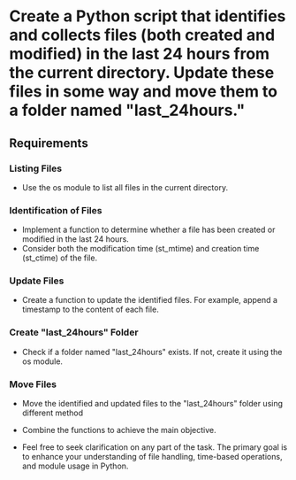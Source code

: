 # Create a Python script that identifies and collects files (both created and modified) in the last 24 hours from the current directory. Update these files in some way and move them to a folder named "last_24hours."

## Requirements

### Listing Files

- Use the os module to list all files in the current directory.

### Identification of Files

- Implement a function to determine whether a file has been created or modified in the last 24 hours.
- Consider both the modification time (st_mtime) and creation time (st_ctime) of the file.

### Update Files

- Create a function to update the identified files. For example, append a timestamp to the content of each file.

### Create "last_24hours" Folder

- Check if a folder named "last_24hours" exists. If not, create it using the os module.

### Move Files

- Move the identified and updated files to the "last_24hours" folder using different method
- Combine the functions to achieve the main objective.

- Feel free to seek clarification on any part of the task. The primary goal is to enhance your understanding of file handling, time-based operations, and module usage in Python.
